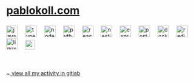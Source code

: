 <h1 align="left"><a href="https://pablokoll.com" target="_blank">pablokoll.com</a></h1>

###
  
<div align="left"><img src="https://cdn.jsdelivr.net/gh/devicons/devicon/icons/javascript/javascript-original.svg" alt="javascript logo" height="30" /> <img width="12" /> <img src="https://cdn.jsdelivr.net/gh/devicons/devicon/icons/typescript/typescript-original.svg" alt="typescript logo" height="30" /> <img width="12" /> <img src="https://cdn.jsdelivr.net/gh/devicons/devicon/icons/nodejs/nodejs-original.svg" alt="nodejs logo" height="30" /> <img width="12" /> <img src="https://cdn.jsdelivr.net/gh/devicons/devicon/icons/python/python-original.svg" alt="python logo" height="30" /> <img width="12" /> <img src="https://cdn.jsdelivr.net/gh/devicons/devicon/icons/react/react-original.svg" alt="react logo" height="30" /> <img width="12" /> <img src="https://cdn.simpleicons.org/nestjs/E0234E" alt="nestjs logo" height="30" /> <img width="12" /> <img src="https://cdn.simpleicons.org/express/000000" alt="express logo" height="30" /> <img width="12" /> <img src="https://cdn.jsdelivr.net/gh/devicons/devicon/icons/postgresql/postgresql-original.svg" alt="postgresql logo" height="30" /> <img width="12" /> <img src="https://cdn.jsdelivr.net/gh/devicons/devicon/icons/docker/docker-original.svg" alt="docker logo" height="30" /> <img width="12" /> <img src="https://cdn.jsdelivr.net/gh/devicons/devicon/icons/redis/redis-original.svg" alt="redis logo" height="30" /> <img width="12" /> <img src="https://cdn.jsdelivr.net/gh/devicons/devicon/icons/linux/linux-original.svg" alt="linux logo" height="30" /> <img width="12" /> <img src="https://upload.wikimedia.org/wikipedia/commons/thumb/9/93/Amazon_Web_Services_Logo.svg/768px-Amazon_Web_Services_Logo.svg.png?20170912170050" alt="amazonwebservices logo" height="25" /></div>
<br/>
<br/>
<br/>
<a href="https://gitlab.com/pablokoll"><img src="https://cdn.jsdelivr.net/gh/devicons/devicon/icons/gitlab/gitlab-original.svg" alt="gitlab logo" height="10" /> view all my activity in gitlab</a> 

###
